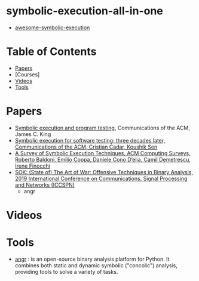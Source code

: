 # symbolic-execution-all-in-one
* [awesome-symbolic-execution](https://github.com/ksluckow/awesome-symbolic-execution)
# Table of Contents
* [Papers](https://github.com/XD3an/symbolic-execution-all-in-one#Papers)
* [Courses]
* [Videos](https://github.com/XD3an/symbolic-execution-all-in-one#Videos)
* [Tools](https://github.com/XD3an/symbolic-execution-all-in-one#Tools)

# Papers
* [Symbolic execution and program testing](https://dl.acm.org/doi/10.1145/360248.360252), Communications of the ACM, James C. King
* [Symbolic execution for software testing: three decades later, Communications of the ACM, Cristian Cadar, Koushik Sen](https://dl.acm.org/doi/10.1145/2408776.2408795)
* [A Survey of Symbolic Execution Techniques, ACM Computing Surveys, Roberto Baldoni, Emilio Coppa, Daniele Cono D’elia, Camil Demetrescu, Irene Finocchi](https://dl.acm.org/doi/10.1145/3182657)
* [SOK: (State of) The Art of War: Offensive Techniques in Binary Analysis, 2019 International Conference on Communications, Signal Processing and Networks (ICCSPN)](https://ieeexplore.ieee.org/document/7546500)
    * angr

# Videos

# Tools
* [angr](https://angr.io/) : is an open-source binary analysis platform for Python. It combines both static and dynamic symbolic ("concolic") analysis, providing tools to solve a variety of tasks.

